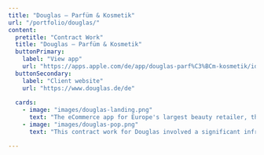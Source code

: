 ```yaml
---
title: "Douglas – Parfüm & Kosmetik"
url: "/portfolio/douglas/"
content:
  pretitle: "Contract Work"
  title: "Douglas – Parfüm & Kosmetik"
  buttonPrimary:
    label: "View app"
    url: "https://apps.apple.com/de/app/douglas-parf%C3%BCm-kosmetik/id394685685"
  buttonSecondary:
    label: "Client website"
    url: "https://www.douglas.de/de"
    
  cards:
    - image: "images/douglas-landing.png"
      text: "The eCommerce app for Europe's largest beauty retailer, the Douglas app goes beyond just browsing and shopping for makeup and perfume. It features an **AR mirror** for virtual try-ons, a **Scan & Buy** option for seamless in-store purchases, an integrated **fidelity card** for rewards, and much more—blending convenience with an enhanced beauty shopping experience."
    - image: "images/douglas-pop.png"
      text: "This contract work for Douglas involved a significant infrastructure overhaul that impacted every part of a software system that had been in use for over a decade. A complex architectural redesign was implemented to create a more robust and scalable foundation, making the system not only sturdier but also easier to modify and extend for future development."

---
```

